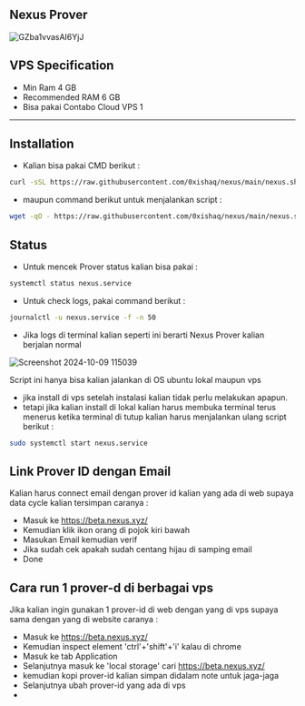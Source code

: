 <h2>Nexus Prover</h2>

![GZba1vvasAI6YjJ](https://github.com/user-attachments/assets/b0c5bd11-e9b3-4cea-8c88-024eac7fae80)

## VPS Specification
- Min Ram 4 GB
- Recommended RAM 6 GB
- Bisa pakai Contabo Cloud VPS 1
---

## Installation
- Kalian bisa pakai CMD berikut :
```bash
curl -sSL https://raw.githubusercontent.com/0xishaq/nexus/main/nexus.sh | bash
```
- maupun command berikut untuk menjalankan script :
```bash
wget -qO - https://raw.githubusercontent.com/0xishaq/nexus/main/nexus.sh | bash
```

## Status
- Untuk mencek Prover status kalian bisa pakai :
```bash
systemctl status nexus.service
```
- Untuk check logs, pakai command berikut :
```bash
journalctl -u nexus.service -f -n 50
```
- Jika logs di terminal kalian seperti ini berarti Nexus Prover kalian berjalan normal

![Screenshot 2024-10-09 115039](https://github.com/user-attachments/assets/3d3065d8-cb88-44ca-88b8-ac072bcf9eff)

Script ini hanya bisa kalian jalankan di OS ubuntu lokal maupun vps
- jika install di vps setelah instalasi kalian tidak perlu melakukan apapun.
- tetapi jika kalian install di lokal kalian harus membuka terminal terus menerus ketika terminal di tutup kalian harus menjalankan ulang script berikut :
```bash
sudo systemctl start nexus.service
```

## Link Prover ID dengan Email
Kalian harus connect email dengan prover id kalian yang ada di web supaya data cycle kalian tersimpan caranya :
- Masuk ke https://beta.nexus.xyz/
- Kemudian klik ikon orang di pojok kiri bawah
- Masukan Email kemudian verif
- Jika sudah cek apakah sudah centang hijau di samping email
- Done

## Cara run 1 prover-d di berbagai vps
Jika kalian ingin gunakan 1 prover-id di web dengan yang di vps supaya sama dengan yang di website caranya :
- Masuk ke https://beta.nexus.xyz/
- Kemudian inspect element 'ctrl'+'shift'+'i' kalau di chrome
- Masuk ke tab Application
- Selanjutnya masuk ke 'local storage' cari https://beta.nexus.xyz/
- kemudian kopi prover-id kalian simpan didalam note untuk jaga-jaga
- Selanjutnya ubah prover-id yang ada di vps
- 
